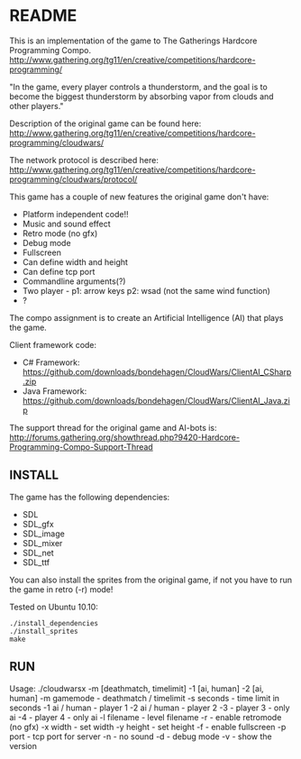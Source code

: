 README
======

This is an implementation of the game to The Gatherings Hardcore Programming Compo.
  http://www.gathering.org/tg11/en/creative/competitions/hardcore-programming/

"In the game, every player controls a thunderstorm, and the goal is to become
the biggest thunderstorm by absorbing vapor from clouds and other players."

Description of the original game can be found here:
  http://www.gathering.org/tg11/en/creative/competitions/hardcore-programming/cloudwars/

The network protocol is described here:
  http://www.gathering.org/tg11/en/creative/competitions/hardcore-programming/cloudwars/protocol/

This game has a couple of new features the original game don't have:
* Platform independent code!!
* Music and sound effect
* Retro mode (no gfx)
* Debug mode
* Fullscreen
* Can define width and height
* Can define tcp port
* Commandline arguments(?)
* Two player - p1: arrow keys p2: wsad (not the same wind function)
* ?

The compo assignment is to create an Artificial Intelligence (AI) that plays the
game.

Client framework code:
* C# Framework:
    https://github.com/downloads/bondehagen/CloudWars/ClientAI_CSharp.zip
* Java Framework:
    https://github.com/downloads/bondehagen/CloudWars/ClientAI_Java.zip

The support thread for the original game and AI-bots is:
  http://forums.gathering.org/showthread.php?9420-Hardcore-Programming-Compo-Support-Thread

INSTALL
-------
The game has the following dependencies:
* SDL
* SDL_gfx
* SDL_image
* SDL_mixer
* SDL_net
* SDL_ttf

You can also install the sprites from the original game, if not you have to run
the game in retro (-r) mode!

Tested on Ubuntu 10.10:

    ./install_dependencies
    ./install_sprites
    make

RUN
---
Usage: ./cloudwarsx -m [deathmatch, timelimit] -1 [ai, human] -2 [ai, human]
  -m gamemode   - deathmatch / timelimit
  -s seconds    - time limit in seconds
  -1 ai / human - player 1
  -2 ai / human - player 2
  -3            - player 3 - only ai
  -4            - player 4 - only ai
  -l filename   - level filename
  -r            - enable retromode (no gfx)
  -x width      - set width
  -y height     - set height
  -f            - enable fullscreen
  -p port       - tcp port for server
  -n            - no sound
  -d            - debug mode
  -v            - show the version

